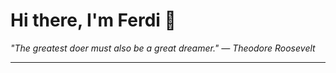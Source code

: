 <h1>Hi there, I'm Ferdi 👋</h1>

<p><em>
  "The greatest doer must also be a great dreamer." — Theodore Roosevelt
</em></p>

---
